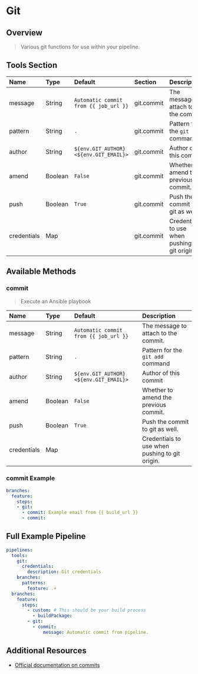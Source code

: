# Git

## Overview

> Various git functions for use within your pipeline.

## Tools Section

| Name        | Type    | Default                                | Section    | Description                                    |
|:------------|:--------|:---------------------------------------|:-----------|:-----------------------------------------------|
| message     | String  | `Automatic commit from {{ job_url }}`  | git.commit | The message to attach to the commit.           |
| pattern     | String  | `.`                                    | git.commit | Pattern for the `git add` command              |
| author      | String  | `${env.GIT_AUTHOR} <${env.GIT_EMAIL}>` | git.commit | Author of this commit                          |
| amend       | Boolean | `False`                                | git.commit | Whether to amend the previous commit.          |
| push        | Boolean | `True`                                 | git.commit | Push the commit to git as well.                |
| credentials | Map     |                                        | git.commit | Credentials to use when pushing to git origin. |

## Available Methods

### commit

> Execute an Ansible playbook

| Name        | Type    | Default                                | Description                                    |
|:------------|:--------|:---------------------------------------|:-----------------------------------------------|
| message     | String  | `Automatic commit from {{ job_url }}`  | The message to attach to the commit.           |
| pattern     | String  | `.`                                    | Pattern for the `git add` command              |
| author      | String  | `${env.GIT_AUTHOR} <${env.GIT_EMAIL}>` | Author of this commit                          |
| amend       | Boolean | `False`                                | Whether to amend the previous commit.          |
| push        | Boolean | `True`                                 | Push the commit to git as well.                |
| credentials | Map     |                                        | Credentials to use when pushing to git origin. |

### commit Example

```yaml
branches:
  feature:
    steps:
    - git:
      - commit: Example email from {{ build_url }}
      - commit:
```

## Full Example Pipeline

```yaml
pipelines:
  tools:
    git:
      credentials:
        description: Git credentials
    branches:
      patterns:
        feature: .+
  branches:
    feature:
      steps:
        - custom: # This should be your build process
          - buildPackage:
        - git:
          - commit:
              message: Automatic commit from pipeline.
```

## Additional Resources

* [Official documentation on commits](https://git-scm.com/docs/git-commit)